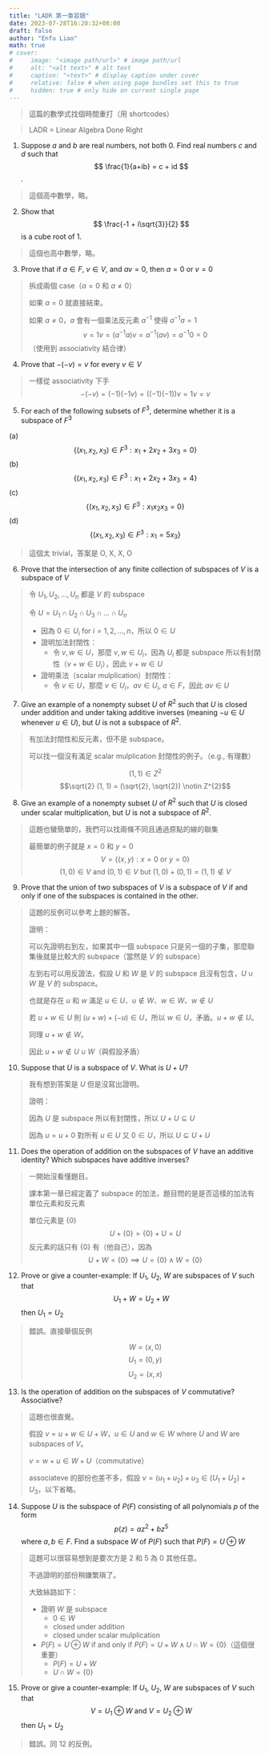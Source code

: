 ```yaml
---
title: "LADR 第一章習題"
date: 2023-07-28T16:20:32+08:00
draft: false
author: "Enfu Liao"
math: true
# cover:
#     image: "<image path/url>" # image path/url
#     alt: "<alt text>" # alt text
#     caption: "<text>" # display caption under cover
#     relative: false # when using page bundles set this to true
#     hidden: true # only hide on current single page
---
```


> 這篇的數學式找個時間重打（用 shortcodes）

> LADR = Linear Algebra Done Right

1. Suppose $a$ and $b$ are real numbers, not both 0. Find real numbers $c$ and $d$ such that
$$
\frac{1}{a+ib} = c + id
$$.

> 這個高中數學，略。

2. Show that 
$$
\frac{-1 + i\sqrt{3}}{2}
$$
is a cube root of 1.

> 這個也高中數學，略。

3. Prove that if $a\in F$, $v\in V$, and $av = 0$, then $a = 0$ or $v = 0$
> 拆成兩個 case（$a = 0$ 和 $a \neq 0$）
>
> 如果 $a = 0$ 就直接結束。
>
> 如果 $a \neq 0$，$a$ 會有一個乘法反元素 $a^{-1}$ 使得 $a^{-1}a = 1$
> $$v = 1v = (a^{-1}a)v = a^{-1}(av) = a^{-1}0 = 0$$
> （使用到 associativity 結合律）

4. Prove that $-(-v) = v$ for every $v\in V$
> 一樣從 associativity 下手
> $$-(-v) = (-1)(-1v) = ((-1)(-1))v = 1v = v$$

5. For each of the following subsets of $F^{3}$, determine whether it is a subspace of $F^{3}$

(a) $$\{ (x_{1}, x_{2}, x_{3}) \in F^{3} : x_{1} + 2x_{2} + 3x_{3} = 0 \}$$
(b) $$\{ (x_{1}, x_{2}, x_{3}) \in F^{3} : x_{1} + 2x_{2} + 3x_{3} = 4 \}$$
(c) $$\{ (x_{1}, x_{2}, x_{3}) \in F^{3} : x_{1}x_{2}x_{3} = 0 \}$$
(d) $$\{ (x_{1}, x_{2}, x_{3}) \in F^{3} : x_{1} = 5x_{3} \}$$

> 這個太 trivial，答案是 O, X, X, O

6. Prove that the intersection of any finite collection of subspaces of $V$ is a subspace of $V$
> 令 $U_{1}, U_{2}, ..., U_{n}$ 都是 $V$ 的 subspace
>
> 令 $U = U_{1} \cap U_{2} \cap U_{3} \cap ... \cap U_{n}$
> - 因為 $0 \in U_{i}$ for $i = 1, 2, ..., n$，所以 $0 \in U$
> - 證明加法封閉性：
>   - 令 $v, w \in U$，那麼 $v, w \in U_{i}$，因為 $U_{i}$ 都是 subspace 所以有封閉性（$v + w \in U_{i}$），因此 $v + w \in U$
> - 證明乘法（scalar mulplication）封閉性：
>   - 令 $v \in U$，那麼 $v \in U_{i}$，$av \in U_{i}$, $a \in F$，因此 $av \in U$

7. Give an example of a nonempty subset $U$ of $R^{2}$ such that $U$ is closed under addition and under taking additive inverses (meaning $-u \in U$ whenever $u \in U$), but $U$ is not a subspace of $R^{2}$.
> 有加法封閉性和反元素，但不是 subspace。
>
> 可以找一個沒有滿足 scalar mulplication 封閉性的例子。（e.g., 有理數）
> 
> $$(1, 1) \in Z^{2}$$
> $$\sqrt{2} (1, 1) = (\sqrt{2}, \sqrt{2}) \notin Z^{2}$$

8. Give an example of a nonempty subset $U$ of $R^{2}$ such that $U$ is closed under scalar multiplication, but $U$ is not a subspace of $R^{2}$.
> 這題也蠻簡單的，我們可以找兩條不同且通過原點的線的聯集
>
> 最簡單的例子就是 $x = 0$ 和 $y = 0$
> $$V = \{ (x, y) : x = 0 \text{ or } y = 0 \}$$
> $$(1, 0) \in V \text{ and } (0, 1) \in V \text{ but } (1, 0) + (0, 1) = (1, 1) \notin V$$

9. Prove that the union of two subspaces of $V$ is a subspace of $V$ if and only if one of the subspaces is contained in the other.
> 這題的反例可以參考上題的解答。
>
> 證明：
>
> 可以先證明右到左，如果其中一個 subspace 只是另一個的子集，那麼聯集後就是比較大的 subspace（當然是 $V$ 的 subspace）
> 
> 左到右可以用反證法，假設 $U$ 和 $W$ 是 $V$ 的 subspace 且沒有包含，$U \cup W$ 是 $V$ 的 subspace。
>
> 也就是存在 $u$ 和 $w$ 滿足 $u \in U$、$u \notin W$、$w \in W$、$w \notin U$
> 
> 若 $u + w \in U$ 則 $(u + w) + (-u) \in U$，所以 $w \in U$，矛盾。$u + w \notin U$。
> 
> 同理 $u + w \notin W$。
>
> 因此 $u + w \notin U \cup W$（與假設矛盾）

10. Suppose that $U$ is a subspace of $V$. What is $U + U$?
> 我有想到答案是 $U$ 但是沒寫出證明。
>
> 證明：
> 
> 因為 $U$ 是 subspace 所以有封閉性，所以  $U + U \subseteq U$
>
> 因為 $u = u + 0$ 對所有 $u \in U$ 又 $0 \in U$，所以 $U \subseteq U + U$

11. Does the operation of addition on the subspaces of $V$ have an additive identity? Which subspaces have additive inverses?
> 一開始沒看懂題目。
>
> 課本第一章已經定義了 subspace 的加法，題目問的是是否這樣的加法有單位元素和反元素
>
> 單位元素是 $\{0\}$
> $$U + \{0\} = \{0\} + U = U$$
> 反元素的話只有 $\{0\}$ 有（他自己），因為
> $$U + W = \{0\} \implies U = \{0\} \wedge W = \{0\}$$

12. Prove or give a counter-example: If $U_{1}$, $U_{2}$, $W$ are subspaces of $V$ such that
$$U_{1} + W = U_{2} + W$$
then $U_{1} = U_{2}$

> 錯誤。直接舉個反例
>
> $$W = (x, 0)$$
> $$U_{1} = (0, y)$$
> $$U_{2} = (x, x)$$

13. Is the operation of addition on the subspaces of $V$ commutative? Associative?
> 這題也很直覺。
>
> 假設 $v = u + w \in U + W$，$u \in U$ and $w \in W$ where $U$ and $W$ are subspaces of $V$。
>
> $v = w + u \in W + U$（commutative）
>
> associateve 的部份也差不多，假設 $v = (u_{1} + u_{2}) + u_{3} \in (U_{1} + U_{2}) + U_{3}$，以下省略。

14. Suppose $U$ is the subspace of $P(F)$ consisting of all polynomials $p$ of the form
$$p(z) = az^{2} + bz^{5}$$
where $a, b \in F$. Find a subspace $W$ of $P(F)$ such that $P(F) = U \oplus W$

> 這題可以很容易想到是要次方是 $2$ 和 $5$ 為 $0$ 其他任意。
>
> 不過證明的部份稍嫌繁瑣了。
>
> 大致絲路如下：
> - 證明 $W$ 是 subspace
>   - $0 \in W$
>   - closed under addition
>   - closed under scalar mulplication
> - $P(F) = U \oplus W$ if and only if $P(F) = U + W \wedge U \cap W = \{0\}$（這個很重要）
>   - $P(F) = U + W$
>   - $U \cap W = \{0\}$


15. Prove or give a counter-example: If $U_{1}$, $U_{2}$, $W$ are subspaces of $V$ such that
$$V = U_{1} \oplus W \text{ and } V = U_{2} \oplus W$$
then $U_{1} = U_{2}$
> 錯誤。同 12 的反例。
